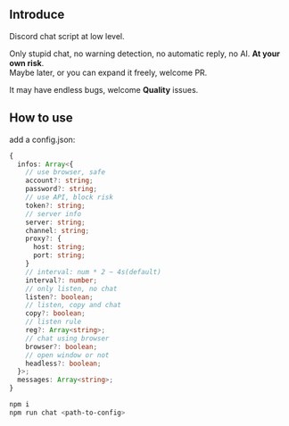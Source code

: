 ## Introduce

Discord chat script at low level.    
    
Only stupid chat, no warning detection, no automatic reply, no AI. **At your own risk**.  
Maybe later, or you can expand it freely, welcome PR.  
   
It may have endless bugs, welcome **Quality** issues.    
   
## How to use

add a config.json:
```ts
{
  infos: Array<{
    // use browser, safe
    account?: string;
    password?: string;
    // use API, block risk
    token?: string;
    // server info
    server: string;
    channel: string;
    proxy?: {
      host: string;
      port: string;
    }
    // interval: num * 2 ~ 4s(default)
    interval?: number;
    // only listen, no chat
    listen?: boolean;
    // listen, copy and chat
    copy?: boolean;
    // listen rule
    reg?: Array<string>;
    // chat using browser
    browser?: boolean;
    // open window or not
    headless?: boolean;
  }>;
  messages: Array<string>;
}
```

```bash
npm i    
npm run chat <path-to-config>    
```

